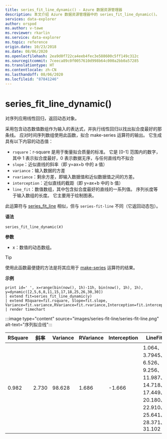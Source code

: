 ```yaml
---
title: series_fit_line_dynamic() - Azure 数据资源管理器
description: 本文介绍 Azure 数据资源管理器中的 series_fit_line_dynamic()。
services: data-explorer
author: orspod
ms.author: v-tawe
ms.reviewer: rkarlin
ms.service: data-explorer
ms.topic: reference
origin.date: 10/23/2018
ms.date: 08/06/2020
ms.openlocfilehash: 2ea9d0f722ca4eeb4fec3e588600c5ff149c312c
ms.sourcegitcommit: 7ceeca89c0f0057610d998b64c000a2bb0a57285
ms.translationtype: HT
ms.contentlocale: zh-CN
ms.lasthandoff: 08/06/2020
ms.locfileid: "87841246"
---
```

# <a name="series_fit_line_dynamic"></a>series_fit_line_dynamic()

对序列应用线性回归，返回动态对象。  

采用包含动态数值数组作为输入的表达式，并执行线性回归以找出拟合度最好的那条线。 应对时间序列数组使用此函数，拟合 make-series 运算符的输出。 它生成具有以下内容的动态值：
* `rsquare`：r-square 是用于衡量拟合质量的标准。 它是 [0-1] 范围内的数字，其中 1 表示拟合度最好，0 表示数据无序，与任何直线均不拟合
* `slope`：近似直线的斜率（即 y=ax+b 中的 a 值）
* `variance`：输入数据的方差
* `rvariance`：剩余方差，即输入数据值和近似数据值之间的方差。
* `interception`：近似直线的截距（即 y=ax+b 中的 b 值）
* `line_fit`：数值数组，其中包含拟合度最好的直线的一系列值。 序列长度等于输入数组的长度。 它主要用于绘制图表。

此运算符与 [series_fit_line](series-fit-linefunction.md) 相似，但与 `series-fit-line` 不同（它返回动态包）。

**语法**

`series_fit_line_dynamic(`*x*`)`

**参数**

* x：数值的动态数组。

> [!TIP]
> 使用此函数最便捷的方法是将其应用于 [make-series](make-seriesoperator.md) 运算符的结果。

**示例**

<!-- csl: https://help.kusto.chinacloudapi.cn:443/Samples -->
```kusto
print id=' ', x=range(bin(now(), 1h)-11h, bin(now(), 1h), 1h), y=dynamic([2,5,6,8,11,15,17,18,25,26,30,30])
| extend fit=series_fit_line_dynamic(y)
| extend RSquare=fit.rsquare, Slope=fit.slope, Variance=fit.variance,RVariance=fit.rvariance,Interception=fit.interception,LineFit=fit.line_fit
| render timechart
```
 
:::image type="content" source="images/series-fit-line/series-fit-line.png" alt-text="序列拟合线":::

| RSquare | 斜率 | Variance | RVariance | Interception | LineFit                                                                                     |
|---------|-------|----------|-----------|--------------|---------------------------------------------------------------------------------------------|
| 0.982   | 2.730 | 98.628   | 1.686     | -1.666       | 1.064、3.7945、6.526、9.256、11.987、14.718、17.449、20.180、22.910、25.641、28.371、31.102 |
 
